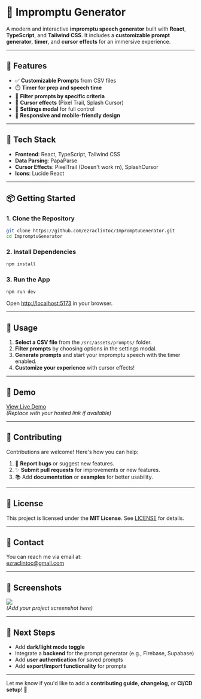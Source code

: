 # 💬 Impromptu Generator

A modern and interactive **impromptu speech generator** built with **React**, **TypeScript**, and **Tailwind CSS**. It includes a **customizable prompt generator**, **timer**, and **cursor effects** for an immersive experience.

---

## 🚀 Features

- ✅ **Customizable Prompts** from CSV files
- ⏱️ **Timer for prep and speech time**
- 🧠 **Filter prompts by specific criteria**
- 🌟 **Cursor effects** (Pixel Trail, Splash Cursor)
- 📝 **Settings modal** for full control
- 📌 **Responsive and mobile-friendly design**

---

## 🧰 Tech Stack

- **Frontend**: React, TypeScript, Tailwind CSS
- **Data Parsing**: PapaParse
- **Cursor Effects**: PixelTrail (Doesn't work rn), SplashCursor
- **Icons**: Lucide React

---

## 📦 Getting Started

### 1. Clone the Repository

```bash
git clone https://github.com/ezraclintoc/ImpromptuGenerator.git
cd ImpromptuGenerator
```

### 2. Install Dependencies

```bash
npm install
```

### 3. Run the App

```bash
npm run dev
```

Open [http://localhost:5173](http://localhost:5173) in your browser.

---

## 📌 Usage

1. **Select a CSV file** from the `/src/assets/prompts/` folder.
2. **Filter prompts** by choosing options in the settings modal.
3. **Generate prompts** and start your impromptu speech with the timer enabled.
4. **Customize your experience** with cursor effects!

---

## 📌 Demo

[View Live Demo](https://your-portfolio-url.com)  
*(Replace with your hosted link if available)*

---

## 📌 Contributing

Contributions are welcome! Here's how you can help:

1. 📌 **Report bugs** or suggest new features.
2. ✨ **Submit pull requests** for improvements or new features.
3. 📚 Add **documentation** or **examples** for better usability.

---

## 📄 License

This project is licensed under the **MIT License**. See [LICENSE](LICENSE) for details.

---

## 📌 Contact

You can reach me via email at:  
[ezraclintoc@gmail.com](mailto:ezraclintoc@gmail.com)

---

## 📸 Screenshots

![](https://via.placeholder.com/600x400?text=Impromptu+Generator+Screenshot)  
*(Add your project screenshot here)*

---

## 🚀 Next Steps

- Add **dark/light mode toggle**
- Integrate a **backend** for the prompt generator (e.g., Firebase, Supabase)
- Add **user authentication** for saved prompts
- Add **export/import functionality** for prompts

---

Let me know if you'd like to add a **contributing guide**, **changelog**, or **CI/CD setup**! 🚀